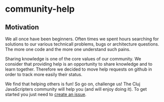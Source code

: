 # community-help

## Motivation
We all once have been beginners. Often times we spent hours searching for solutions to our various technicall problems, bugs or architecture questions. The more one code and the more one understand such pains.

Sharing knowledge is one of the core values of our community. We consider that providing help is an opportunity to share knowledge and to learn together. Therefore we decided to move help requests on github in order to track more easily their status.

We find that helping others is fun! So go on, challenge us! The Cluj JavaScripters community will help you (and will enjoy doing it). To get started you just need to [create an issue](https://github.com/cluj-javascripters/community-help/issues).
